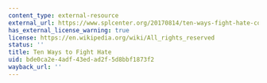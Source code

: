 ```yaml
---
content_type: external-resource
external_url: https://www.splcenter.org/20170814/ten-ways-fight-hate-community-response-guide
has_external_license_warning: true
license: https://en.wikipedia.org/wiki/All_rights_reserved
status: ''
title: Ten Ways to Fight Hate
uid: bde0ca2e-4adf-43ed-ad2f-5d8bbf1873f2
wayback_url: ''
---
```

